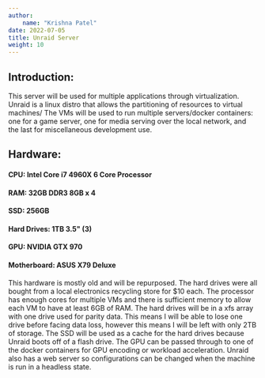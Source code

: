 ```yaml
---
author:
    name: "Krishna Patel"
date: 2022-07-05
title: Unraid Server
weight: 10
---
```


## Introduction: 
This server will be used for multiple applications through virtualization. Unraid is a linux distro that allows the partitioning of resources to virtual machines/ The VMs will be used to run multiple servers/docker containers: one for a game server, one for media serving over the local network, and the last for miscellaneous development use.

## Hardware:
#### CPU: Intel Core i7 4960X 6 Core Processor
#### RAM: 32GB DDR3 8GB x 4
#### SSD: 256GB 
#### Hard Drives: 1TB 3.5" (3)
#### GPU: NVIDIA GTX 970
#### Motherboard: ASUS X79 Deluxe

This hardware is mostly old and will be repurposed. The hard drives were all bought from a local electronics recycling store for $10 each. The processor has enough cores for multiple VMs and there is sufficient memory to allow each VM to have at least 6GB of RAM. The hard drives will be in a xfs array with one drive used for parity data. This means I will be able to lose one drive before facing data loss, however this means I will be left with only 2TB of storage. The SSD will be used as a cache for the hard drives because Unraid boots off of a flash drive. The GPU can be passed through to one of the docker containers for GPU encoding or workload acceleration. Unraid also has a web server so configurations can be changed when the machine is run in a headless state. 